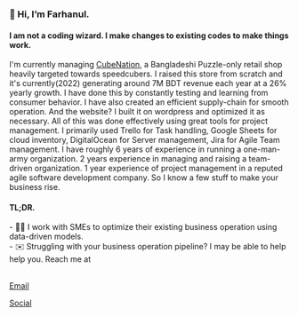 <h3>👋 Hi, I’m Farhanul. </h3>
<h4> I am not a coding wizard. I make changes to existing codes to make things work. </h4>


I'm currently managing [CubeNation](https://cubenationshop.com), a Bangladeshi Puzzle-only retail shop heavily targeted towards speedcubers. I raised this store from scratch and it's currently(2022) generating around 7M BDT revenue each year at a 26% yearly growth. I have done this by constantly testing and learning from consumer behavior. I have also created an efficient supply-chain for smooth operation. And the website? I built it on wordpress and optimized it as necessary. All of this was done effectively using great tools for project management. I primarily used Trello for Task handling, Google Sheets for cloud inventory, DigitalOcean for Server management, Jira for Agile Team management. I have roughly 6 years of experience in running a one-man-army organization. 2 years experience in managing and raising a team-driven organization. 1 year experience of project management in a reputed agile software development company. So I know a few stuff to make your business rise. 

<h4>TL;DR. </h4>
- 🧑‍💼 I work with SMEs to optimize their existing business operation using data-driven models. <br>
- ✉️ Struggling with your business operation pipeline? I may be able to help help you. Reach me at <br> <br>


[Email](mailto:2017khan54@gmail.com?subject=[GitHub]%20business%20Optimization%20talks)

[Social](https://www.facebook.com/WCA2017khan54)
